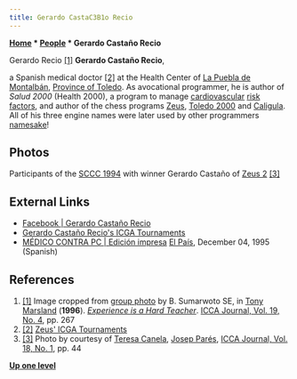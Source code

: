 ```yaml
---
title: Gerardo CastaC3B1o Recio
---
```

**[Home](Home "Home") * [People](People "People") * Gerardo Castaño Recio**

[](WMCCC_1996#group "WMCCC 1996#group") Gerardo Recio <a id="cite-note-1" href="#cite-ref-1">[1]</a>
**Gerardo Castaño Recio**,

a Spanish medical doctor <a id="cite-note-2" href="#cite-ref-2">[2]</a> at the Health Center of [La Puebla de Montalbán](https://en.wikipedia.org/wiki/La_Puebla_de_Montalb%C3%A1n), [Province of Toledo](https://en.wikipedia.org/wiki/Province_of_Toledo). As avocational programmer, he is author of *Salud 2000* (Health 2000), a program to manage [cardiovascular](https://en.wikipedia.org/wiki/Circulatory_system) [risk factors](https://en.wikipedia.org/wiki/Risk_factors), and author of the chess programs [Zeus](Zeus "Zeus"), [Toledo 2000](Toledo_2000 "Toledo 2000") and [Caligula](Caligula "Caligula"). All of his three engine names were later used by other programmers [namesake](Category:Namesake "Category:Namesake")!

## Photos

[](File:SCCC1994Group.jpg)
Participants of the [SCCC 1994](SCCC_1994 "SCCC 1994") with winner Gerardo Castaño of [Zeus 2](Zeus "Zeus") <a id="cite-note-3" href="#cite-ref-3">[3]</a>

## External Links

- [Facebook | Gerardo Castaño Recio](http://es-es.facebook.com/people/Gerardo-Casta%C3%B1o-Recio/100001637876598)
- [Gerardo Castaño Recio's ICGA Tournaments](https://www.game-ai-forum.org/icga-tournaments/person.php?id=80)
- [MÉDICO CONTRA PC | Edición impresa](https://elpais.com/diario/1995/12/04/agenda/818031605_850215.html) [El País](https://en.wikipedia.org/wiki/El_Pa%C3%ADs), December 04, 1995 (Spanish)

## References

1. <a id="cite-ref-1" href="#cite-note-1">[1]</a> Image cropped from [group photo](WMCCC_1996#group "WMCCC 1996") by B. Sumarwoto SE, in [Tony Marsland](Tony_Marsland "Tony Marsland") (**1996**). *[Experience is a Hard Teacher](http://webdocs.cs.ualberta.ca/~tony/ICCA/hard.html)*. [ICCA Journal, Vol. 19, No. 4](ICGA_Journal#19_4 "ICGA Journal"), pp. 267
1. <a id="cite-ref-2" href="#cite-note-2">[2]</a> [Zeus' ICGA Tournaments](https://www.game-ai-forum.org/icga-tournaments/program.php?id=189)
1. <a id="cite-ref-3" href="#cite-note-3">[3]</a> Photo by courtesy of [Teresa Canela](Teresa_Canela "Teresa Canela"), [Josep Parés](Natalia_Par%C3%A9s "Natalia Parés"), [ICCA Journal, Vol. 18, No. 1](ICGA_Journal#18_1 "ICGA Journal"), pp. 44

**[Up one level](People "People")**

